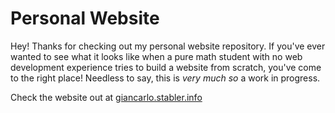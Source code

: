 # Personal Website

Hey! Thanks for checking out my personal website repository. If you've ever wanted to see what it looks like when a pure math student with no web development experience tries to build a website from scratch, you've come to the right place! Needless to say, this is *very much so* a work in progress.

Check the website out at [giancarlo.stabler.info](giancarlo.stabler.info)
